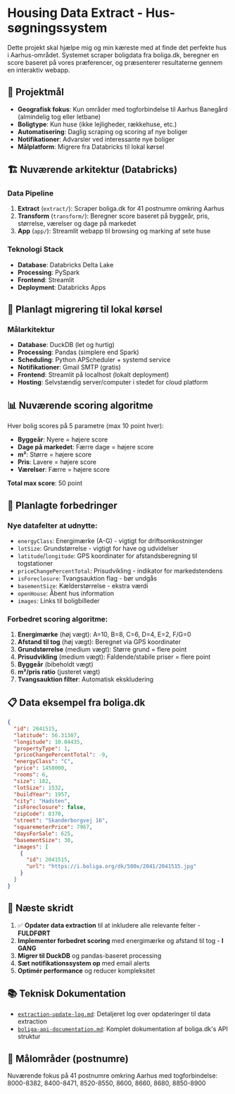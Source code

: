 # Housing Data Extract - Hus-søgningssystem

Dette projekt skal hjælpe mig og min kæreste med at finde det perfekte hus i Aarhus-området. Systemet scraper boligdata fra boliga.dk, beregner en score baseret på vores præferencer, og præsenterer resultaterne gennem en interaktiv webapp.

## 🎯 Projektmål

- **Geografisk fokus**: Kun områder med togforbindelse til Aarhus Banegård (almindelig tog eller letbane)
- **Boligtype**: Kun huse (ikke lejligheder, rækkehuse, etc.)
- **Automatisering**: Daglig scraping og scoring af nye boliger
- **Notifikationer**: Advarsler ved interessante nye boliger
- **Målplatform**: Migrere fra Databricks til lokal kørsel

## 🏗️ Nuværende arkitektur (Databricks)

### Data Pipeline
1. **Extract** (`extract/`): Scraper boliga.dk for 41 postnumre omkring Aarhus
2. **Transform** (`transform/`): Beregner score baseret på byggeår, pris, størrelse, værelser og dage på markedet
3. **App** (`app/`): Streamlit webapp til browsing og marking af sete huse

### Teknologi Stack
- **Database**: Databricks Delta Lake
- **Processing**: PySpark
- **Frontend**: Streamlit
- **Deployment**: Databricks Apps

## 🔄 Planlagt migrering til lokal kørsel

### Målarkitektur
- **Database**: DuckDB (let og hurtig)
- **Processing**: Pandas (simplere end Spark)
- **Scheduling**: Python APScheduler + systemd service
- **Notifikationer**: Gmail SMTP (gratis)
- **Frontend**: Streamlit på localhost (lokalt deployment)
- **Hosting**: Selvstændig server/computer i stedet for cloud platform

## 📊 Nuværende scoring algoritme

Hver bolig scores på 5 parametre (max 10 point hver):
- **Byggeår**: Nyere = højere score
- **Dage på markedet**: Færre dage = højere score  
- **m²**: Større = højere score
- **Pris**: Lavere = højere score
- **Værelser**: Færre = højere score

**Total max score**: 50 point

## 🚀 Planlagte forbedringer

### Nye datafelter at udnytte:
- `energyClass`: Energimærke (A-G) - vigtigt for driftsomkostninger
- `lotSize`: Grundstørrelse - vigtigt for have og udvidelser
- `latitude`/`longitude`: GPS koordinater for afstandsberegning til togstationer
- `priceChangePercentTotal`: Prisudvikling - indikator for markedstendens
- `isForeclosure`: Tvangsauktion flag - bør undgås
- `basementSize`: Kælderstørrelse - ekstra værdi
- `openHouse`: Åbent hus information
- `images`: Links til boligbilleder

### Forbedret scoring algoritme:
1. **Energimærke** (høj vægt): A=10, B=8, C=6, D=4, E=2, F/G=0
2. **Afstand til tog** (høj vægt): Beregnet via GPS koordinater
3. **Grundstørrelse** (medium vægt): Større grund = flere point
4. **Prisudvikling** (medium vægt): Faldende/stabile priser = flere point
5. **Byggeår** (bibeholdt vægt)
6. **m²/pris ratio** (justeret vægt)
7. **Tvangsauktion filter**: Automatisk ekskludering

## 📋 Data eksempel fra boliga.dk

```json
{
  "id": 2041515,
  "latitude": 56.31307,
  "longitude": 10.04435,
  "propertyType": 1,
  "priceChangePercentTotal": -9,
  "energyClass": "C",
  "price": 1450000,
  "rooms": 6,
  "size": 182,
  "lotSize": 1532,
  "buildYear": 1957,
  "city": "Hadsten",
  "isForeclosure": false,
  "zipCode": 8370,
  "street": "Skanderborgvej 16",
  "squaremeterPrice": 7967,
  "daysForSale": 625,
  "basementSize": 30,
  "images": [
    {
      "id": 2041515,
      "url": "https://i.boliga.org/dk/500x/2041/2041515.jpg"
    }
  ]
}
```

## 🎯 Næste skridt

1. ✅ **Opdater data extraction** til at inkludere alle relevante felter - **FULDFØRT**
2. **Implementer forbedret scoring** med energimærke og afstand til tog - **I GANG**
3. **Migrer til DuckDB** og pandas-baseret processing
4. **Sæt notifikationssystem op** med email alerts
5. **Optimér performance** og reducer kompleksitet

## 📚 Teknisk Dokumentation

- [`extraction-update-log.md`](extraction-update-log.md): Detaljeret log over opdateringer til data extraction
- [`boliga-api-documentation.md`](boliga-api-documentation.md): Komplet dokumentation af boliga.dk's API struktur

## 📍 Målområder (postnumre)

Nuværende fokus på 41 postnumre omkring Aarhus med togforbindelse:
8000-8382, 8400-8471, 8520-8550, 8600, 8660, 8680, 8850-8900